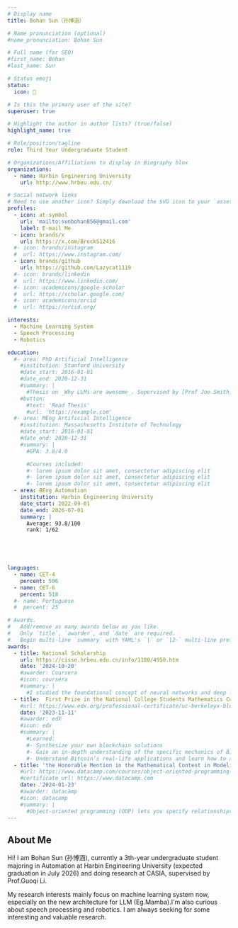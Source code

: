 ```yaml
---
# Display name
title: Bohan Sun（孙博涵）

# Name pronunciation (optional)
#name_pronunciation: Bohan Sun

# Full name (for SEO)
#first_name: Bohan
#last_name: Sun

# Status emoji
status:
  icon: 🥳

# Is this the primary user of the site?
superuser: true

# Highlight the author in author lists? (true/false)
highlight_name: true

# Role/position/tagline
role: Third Year Undergraduate Student

# Organizations/Affiliations to display in Biography blox
organizations:
  - name: Harbin Engineering University
    url: http://www.hrbeu.edu.cn/

# Social network links
# Need to use another icon? Simply download the SVG icon to your `assets/media/icons/` folder.
profiles:
  - icon: at-symbol
    url: 'mailto:sunbohan856@gmail.com'
    label: E-mail Me
  - icon: brands/x
    url: https://x.com/BrockS12416
  #- icon: brands/instagram
  #  url: https://www.instagram.com/
  - icon: brands/github
    url: https://github.com/Lazycat1119
  #- icon: brands/linkedin
  #  url: https://www.linkedin.com/
  #- icon: academicons/google-scholar
  #  url: https://scholar.google.com/
  #- icon: academicons/orcid
  #  url: https://orcid.org/

interests:
  - Machine Learning System
  - Speech Processing
  - Robotics

education:
  #- area: PhD Artificial Intelligence
    #institution: Stanford University
    #date_start: 2016-01-01
    #date_end: 2020-12-31
    #summary: |
      #Thesis on _Why LLMs are awesome_. Supervised by [Prof Joe Smith](https://example.com). Presented papers at 5 IEEE conferences with the #contributions being published in 2 Springer journals.
    #button:
      #text: 'Read Thesis'
      #url: 'https://example.com'
  #- area: MEng Artificial Intelligence
    #institution: Massachusetts Institute of Technology
    #date_start: 2016-01-01
    #date_end: 2020-12-31
    #summary: |
      #GPA: 3.8/4.0

      #Courses included:
      #- lorem ipsum dolor sit amet, consectetur adipiscing elit
      #- lorem ipsum dolor sit amet, consectetur adipiscing elit
      #- lorem ipsum dolor sit amet, consectetur adipiscing elit
  - area: BEng Automation
    institution: Harbin Engineering University
    date_start: 2022-09-01
    date_end: 2026-07-01
    summary: |
      Average: 93.8/100
      rank: 1/62

  



languages:
  - name: CET-4
    percent: 596
  - name: CET-6
    percent: 518
  #- name: Portuguese
  #  percent: 25

# Awards.
#   Add/remove as many awards below as you like.
#   Only `title`, `awarder`, and `date` are required.
#   Begin multi-line `summary` with YAML's `|` or `|2-` multi-line prefix and indent 2 spaces below.
awards:
  - title: National Scholarship
    url: https://cisse.hrbeu.edu.cn/info/1180/4950.htm
    date: '2024-10-20'
    #awarder: Coursera
    #icon: coursera
    #summary: |
      #I studied the foundational concept of neural networks and deep learning. By the end, I was familiar with the significant technological trends driving the rise of deep learning; build, train, and apply fully connected deep neural networks; implement efficient (vectorized) neural networks; identify key parameters in a neural network’s architecture; and apply deep learning to your own applications.
  - title:  First Prize in the National College Students Mathematics Competition
    #url: https://www.edx.org/professional-certificate/uc-berkeleyx-blockchain-fundamentals
    date: '2023-11-11'
    #awarder: edX
    #icon: edx
    #summary: |
      #Learned:
      #- Synthesize your own blockchain solutions
      #- Gain an in-depth understanding of the specific mechanics of Bitcoin
      #- Understand Bitcoin’s real-life applications and learn how to attack and destroy Bitcoin, Ethereum, smart contracts and Dapps, and alternatives to Bitcoin’s Proof-of-Work consensus algorithm
  - title: 'the Honorable Mention in the Mathematical Contest in Modeling (MCM)'
    #url: https://www.datacamp.com/courses/object-oriented-programming-with-s3-and-r6-in-r
    #certificate_url: https://www.datacamp.com
    date: '2024-01-23'
    #awarder: datacamp
    #icon: datacamp
    #summary: |
      #Object-oriented programming (OOP) lets you specify relationships between functions and the objects that they can act on, helping you manage complexity in your code. This is an intermediate level course, providing an introduction to OOP, using the S3 and R6 systems. S3 is a great day-to-day R programming tool that simplifies some of the functions that you write. R6 is especially useful for industry-specific analyses, working with web APIs, and building GUIs.
---
```


## About Me

Hi! I am Bohan Sun (孙博涵), currently a 3th-year undergraduate student majoring in Automation at Harbin Engineering University (expected graduation in July 2026) and doing research at CASIA, supervised by Prof.Guoqi Li.

My research interests mainly focus on machine learning system now, especially on the new architecture for LLM (Eg.Mamba).I'm also curious about speech processing and robotics. I am always seeking for some interesting and valuable research.

